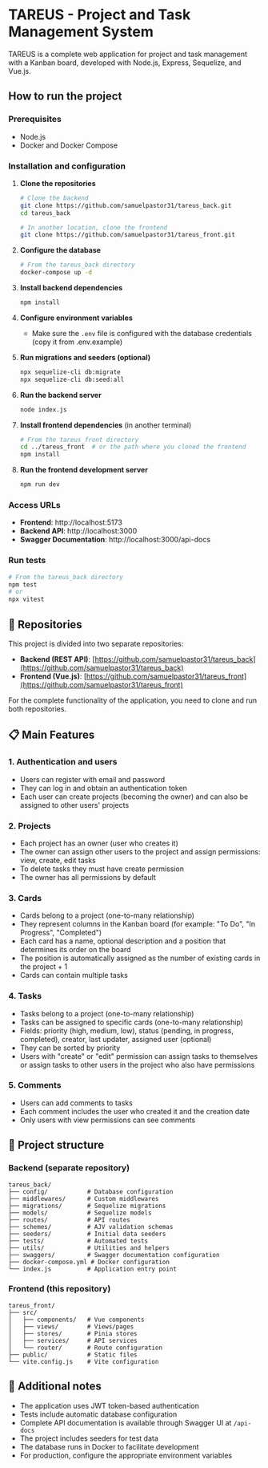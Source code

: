 # TAREUS - Project and Task Management System

TAREUS is a complete web application for project and task management with a Kanban board, developed with Node.js, Express, Sequelize, and Vue.js.

## How to run the project

### Prerequisites
- Node.js
- Docker and Docker Compose

### Installation and configuration

1. **Clone the repositories**
   ```bash
   # Clone the backend
   git clone https://github.com/samuelpastor31/tareus_back.git
   cd tareus_back
   
   # In another location, clone the frontend
   git clone https://github.com/samuelpastor31/tareus_front.git
   ```

2. **Configure the database**
   ```bash
   # From the tareus_back directory
   docker-compose up -d
   ```

3. **Install backend dependencies**
   ```bash
   npm install
   ```

4. **Configure environment variables**
   - Make sure the `.env` file is configured with the database credentials (copy it from .env.example)

5. **Run migrations and seeders (optional)**
   ```bash
   npx sequelize-cli db:migrate
   npx sequelize-cli db:seed:all
   ```

6. **Run the backend server**
   ```bash
   node index.js
   ```

7. **Install frontend dependencies** (in another terminal)
   ```bash
   # From the tareus_front directory
   cd ../tareus_front  # or the path where you cloned the frontend
   npm install
   ```

8. **Run the frontend development server**
   ```bash
   npm run dev
   ```

### Access URLs
- **Frontend**: http://localhost:5173
- **Backend API**: http://localhost:3000
- **Swagger Documentation**: http://localhost:3000/api-docs

### Run tests
```bash
# From the tareus_back directory
npm test
# or
npx vitest
```

## 🔗 Repositories

This project is divided into two separate repositories:

- **Backend (REST API)**: [https://github.com/samuelpastor31/tareus_back](https://github.com/samuelpastor31/tareus_back)
- **Frontend (Vue.js)**: [https://github.com/samuelpastor31/tareus_front](https://github.com/samuelpastor31/tareus_front)

For the complete functionality of the application, you need to clone and run both repositories.

## 📋 Main Features

### 1. Authentication and users

- Users can register with email and password
- They can log in and obtain an authentication token
- Each user can create projects (becoming the owner) and can also be assigned to other users' projects

### 2. Projects
- Each project has an owner (user who creates it)
- The owner can assign other users to the project and assign permissions: view, create, edit tasks
- To delete tasks they must have create permission
- The owner has all permissions by default

### 3. Cards
- Cards belong to a project (one-to-many relationship)
- They represent columns in the Kanban board (for example: "To Do", "In Progress", "Completed")
- Each card has a name, optional description and a position that determines its order on the board
- The position is automatically assigned as the number of existing cards in the project + 1
- Cards can contain multiple tasks

### 4. Tasks
- Tasks belong to a project (one-to-many relationship)
- Tasks can be assigned to specific cards (one-to-many relationship)
- Fields: priority (high, medium, low), status (pending, in progress, completed), creator, last updater, assigned user (optional)
- They can be sorted by priority
- Users with "create" or "edit" permission can assign tasks to themselves or assign tasks to other users in the project who also have permissions

### 5. Comments
- Users can add comments to tasks
- Each comment includes the user who created it and the creation date
- Only users with view permissions can see comments


## 📁 Project structure

### Backend (separate repository)
```
tareus_back/
├── config/           # Database configuration
├── middlewares/      # Custom middlewares
├── migrations/       # Sequelize migrations
├── models/           # Sequelize models
├── routes/           # API routes
├── schemes/          # AJV validation schemas
├── seeders/          # Initial data seeders
├── tests/            # Automated tests
├── utils/            # Utilities and helpers
├── swaggers/         # Swagger documentation configuration
├── docker-compose.yml # Docker configuration
└── index.js          # Application entry point
```

### Frontend (this repository)
```
tareus_front/
├── src/
│   ├── components/   # Vue components
│   ├── views/        # Views/pages
│   ├── stores/       # Pinia stores
│   ├── services/     # API services
│   └── router/       # Route configuration
├── public/           # Static files
└── vite.config.js    # Vite configuration
```

## 📝 Additional notes

- The application uses JWT token-based authentication
- Tests include automatic database configuration
- Complete API documentation is available through Swagger UI at `/api-docs`
- The project includes seeders for test data
- The database runs in Docker to facilitate development
- For production, configure the appropriate environment variables